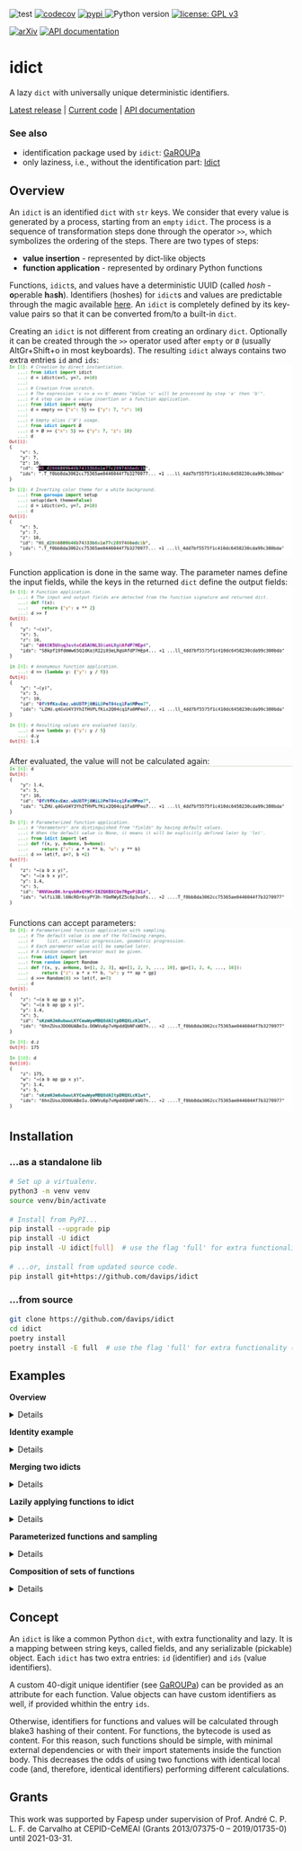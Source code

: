 ![test](https://github.com/davips/idict/workflows/test/badge.svg)
[![codecov](https://codecov.io/gh/davips/idict/branch/main/graph/badge.svg)](https://codecov.io/gh/davips/idict)
<a href="https://pypi.org/project/idict">
<img src="https://img.shields.io/pypi/v/idict.svg?label=release&color=blue&style=flat-square" alt="pypi">
</a>
![Python version](https://img.shields.io/badge/python-3.8%20%7C%203.9-blue.svg)
[![license: GPL v3](https://img.shields.io/badge/License-GPLv3-blue.svg)](https://www.gnu.org/licenses/gpl-3.0)

<!--- [![DOI](https://zenodo.org/badge/DOI/10.5281/zenodo.5501845.svg)](https://doi.org/10.5281/zenodo.5501845) --->
[![arXiv](https://img.shields.io/badge/arXiv-2109.06028-b31b1b.svg?style=flat-square)](https://arxiv.org/abs/2109.06028)
[![API documentation](https://img.shields.io/badge/doc-API%20%28auto%29-a0a0a0.svg)](https://davips.github.io/idict)

# idict

A lazy `dict` with universally unique deterministic identifiers.

[Latest release](https://pypi.org/project/idict) |
[Current code](https://github.com/davips/idict) |
[API documentation](https://davips.github.io/idict)

### See also

* identification package used by `idict`: [GaROUPa](https://pypi.org/project/garoupa)
* only laziness, i.e., without the identification part: [ldict](https://pypi.org/project/ldict)

## Overview

An `idict` is an identified `dict` with `str` keys.
We consider that every value is generated by a process, starting from an `empty` `idict`. The process is a sequence of
transformation steps done through the operator `>>`, which symbolizes the ordering of the steps.
There are two types of steps:

* **value insertion** - represented by dict-like objects
* **function application** - represented by ordinary Python functions

Functions, `idict`s, and values have a deterministic UUID
(called _hosh_ - **o**perable **h**a**sh**). 
Identifiers (hoshes) for `idict`s and values are predictable through the
magic available [here](https://pypi.org/project/garoupa).
An `idict` is completely defined by its key-value pairs so that
it can be converted from/to a built-in `dict`.

Creating an `idict` is not different from creating an ordinary `dict`. Optionally it can be created through the `>>` operator
used after `empty` or `Ø` (usually AltGr+Shift+o in most keyboards).
The resulting `idict` always contains two extra entries `id` and `ids`:
![img.png](https://raw.githubusercontent.com/davips/idict/main/examples/img.png)

Function application is done in the same way. The parameter names define the input fields, while the keys in the
returned `dict` define the output fields:
![img_1.png](https://raw.githubusercontent.com/davips/idict/main/examples/img_1.png)

After evaluated, the value will not be calculated again:
![img_2.png](https://raw.githubusercontent.com/davips/idict/main/examples/img_2.png)

Functions can accept parameters:
![img_3.png](https://raw.githubusercontent.com/davips/idict/main/examples/img_3.png)


## Installation
### ...as a standalone lib
```bash
# Set up a virtualenv. 
python3 -m venv venv
source venv/bin/activate

# Install from PyPI...
pip install --upgrade pip
pip install -U idict
pip install -U idict[full]  # use the flag 'full' for extra functionality (recommended)

# ...or, install from updated source code.
pip install git+https://github.com/davips/idict
```

### ...from source
```bash
git clone https://github.com/davips/idict
cd idict
poetry install
poetry install -E full  # use the flag 'full' for extra functionality (recommended)
```

## Examples

**Overview**
<details>
<p>

```python3

# Creation by direct instantiation.
from idict import idict

d = idict(x=5, y=7, z=10)

# Creation from scratch.
# The expression 'v >> a >> b' means "Value 'v' will be processed by step 'a' then 'b'".
# A step can be a value insertion or a function application.
from idict import empty

d = empty >> {"x": 5} >> {"y": 7, "z": 10}

# Empty alias ('Ø') usage.
from idict import Ø

d = Ø >> {"x": 5} >> {"y": 7, "z": 10}
print(d)
"""
{
    "x": 5,
    "y": 7,
    "z": 10,
    "_id": "Mt_be4ef9609f397ed331ab79a4fcd978238325c",
    "_ids": "hi_7d6b4783509390c5384ac2c1b88fbd3d3cd8f... +1 ...VS_d56a3161e00e000e8439e0b85b2071135e367"
}
"""
```

```python3


# Inverting color theme for a white background.
from garoupa import setup

setup(dark_theme=False)
d = idict(x=5, y=7, z=10)
print(d)


"""
{
    "x": 5,
    "y": 7,
    "z": 10,
    "_id": "Mt_be4ef9609f397ed331ab79a4fcd978238325c",
    "_ids": "hi_7d6b4783509390c5384ac2c1b88fbd3d3cd8f... +1 ...VS_d56a3161e00e000e8439e0b85b2071135e367"
}
"""
```

```python3


# Function application.
# The input and output fields are detected from the function signature and returned dict.
def f(x):
    return {"y": x ** 2}


d2 = d >> f
print(d2)
"""
{
    "y": "→(x)",
    "x": 5,
    "z": 10,
    "_id": "dYOCC.Ppbo1NSDb3XWj1a-.QdfbLRgUAfdP7HEp4",
    "_ids": "wpwNyrWI6J1HP1u5XdA4GkBUmY8LRgUAfdP7HEp4... +1 ...VS_d56a3161e00e000e8439e0b85b2071135e367"
}
"""
```

```python3


# Anonymous function application.
d2 = d >> (lambda y: {"y": y / 5})
print(d)
"""
{
    "x": 5,
    "y": 7,
    "z": 10,
    "_id": "Mt_be4ef9609f397ed331ab79a4fcd978238325c",
    "_ids": "hi_7d6b4783509390c5384ac2c1b88fbd3d3cd8f... +1 ...VS_d56a3161e00e000e8439e0b85b2071135e367"
}
"""
```

```python3


# Resulting values are evaluated lazily.
d >>= lambda y: {"y": y / 5}
print(d.y)
"""
1.4
"""
```

```python3


print(d)
"""
{
    "y": 1.4,
    "x": 5,
    "z": 10,
    "_id": "gcBW-9NKqqhgXMhS1Atvnu3NS3W04cq1Fa6MPeo7",
    "_ids": "G2t4cIYPF4ZydbAU1TJyTQEQ.MT04cq1Fa6MPeo7... +1 ...VS_d56a3161e00e000e8439e0b85b2071135e367"
}
"""
```

```python3


# Parameterized function application.
# "Parameters" are distinguished from "fields" by having default values.
# When the default value is None, it means it will be explicitly defined later by 'let'.
from idict import let


def f(x, y, a=None, b=None):
    return {"z": a * x ** b, "w": y ** b}


d2 = d >> let(f, a=7, b=2)
print(d2)
"""
{
    "z": "→(a b x y)",
    "w": "→(a b x y)",
    "y": 1.4,
    "x": 5,
    "_id": "FtLeW0AOwN8cf5iNDKnkSEPLG.tlSPVLUBztaeJJ",
    "_ids": "gJm67EIwiBJDheqXe-CSq4sJQiNkODvKfrtJm.kD... +2 ...hi_7d6b4783509390c5384ac2c1b88fbd3d3cd8f"
}
"""
```

```python3


# Parameterized function application with sampling.
# The default value is one of the following ranges, 
#     list, arithmetic progression, geometric progression.
# Each parameter value will be sampled later.
# A random number generator must be given.
from idict import let
from random import Random


def f(x, y, a=None, b=[1, 2, 3], ap=[1, 2, 3, ..., 10], gp=[1, 2, 4, ..., 16]):
    return {"z": a * x ** b, "w": y ** ap * gp}


d2 = d >> Random(0) >> let(f, a=7)
print(d2)
"""
{
    "z": "→(a b ap gp x y)",
    "w": "→(a b ap gp x y)",
    "y": 1.4,
    "x": 5,
    "_id": "ujFIthySmYppMqXDSzaxJKv2IXvH-Bd3TVgh3l2B",
    "_ids": "WGQ4h5gx.vaGLq5AhE5BLxgticJGWpP1eLaxf6Gu... +2 ...hi_7d6b4783509390c5384ac2c1b88fbd3d3cd8f"
}
"""
```

```python3

print(d2.z)
"""
175
"""
```

```python3

print(d2)
"""
{
    "z": 175,
    "w": "10.541350399999995",
    "y": 1.4,
    "x": 5,
    "_id": "ujFIthySmYppMqXDSzaxJKv2IXvH-Bd3TVgh3l2B",
    "_ids": "WGQ4h5gx.vaGLq5AhE5BLxgticJGWpP1eLaxf6Gu... +2 ...hi_7d6b4783509390c5384ac2c1b88fbd3d3cd8f"
}
"""
```


</p>
</details>

**Identity example**
<details>
<p>

```python3
from idict import idict

a = idict(x=3)
print(a)
"""
{
    "x": 3,
    "_id": "n4_51866e4dc164a1c5cd82c0babdafb9a65d5ab",
    "_ids": "n4_51866e4dc164a1c5cd82c0babdafb9a65d5ab"
}
"""
```

```python3

b = idict(y=5)
print(b)
"""
{
    "y": 5,
    "_id": "ii_6ee7b815d7ae16c5384a72b1b88fbd4d3cd8f",
    "_ids": "ii_6ee7b815d7ae16c5384a72b1b88fbd4d3cd8f"
}
"""
```

```python3

print(a >> b)
"""
{
    "x": 3,
    "y": 5,
    "_id": "Gm_969c1762a9edc78bf5dc236c663f77f39933b",
    "_ids": "n4_51866e4dc164a1c5cd82c0babdafb9a65d5ab ii_6ee7b815d7ae16c5384a72b1b88fbd4d3cd8f"
}
"""
```


</p>
</details>

**Merging two idicts**
<details>
<p>

```python3
from idict import idict

a = idict(x=3)
print(a)
"""
{
    "x": 3,
    "_id": "n4_51866e4dc164a1c5cd82c0babdafb9a65d5ab",
    "_ids": "n4_51866e4dc164a1c5cd82c0babdafb9a65d5ab"
}
"""
```

```python3

b = idict(y=5)
print(b)
"""
{
    "y": 5,
    "_id": "ii_6ee7b815d7ae16c5384a72b1b88fbd4d3cd8f",
    "_ids": "ii_6ee7b815d7ae16c5384a72b1b88fbd4d3cd8f"
}
"""
```

```python3

print(a >> b)
"""
{
    "x": 3,
    "y": 5,
    "_id": "Gm_969c1762a9edc78bf5dc236c663f77f39933b",
    "_ids": "n4_51866e4dc164a1c5cd82c0babdafb9a65d5ab ii_6ee7b815d7ae16c5384a72b1b88fbd4d3cd8f"
}
"""
```


</p>
</details>

**Lazily applying functions to idict**
<details>
<p>

```python3
from idict import idict

a = idict(x=3)
print(a)
"""
{
    "x": 3,
    "_id": "n4_51866e4dc164a1c5cd82c0babdafb9a65d5ab",
    "_ids": "n4_51866e4dc164a1c5cd82c0babdafb9a65d5ab"
}
"""
```

```python3

a = a >> idict(y=5) >> {"z": 7} >> (lambda x, y, z: {"r": x ** y // z})
print(a)
"""
{
    "r": "→(x y z)",
    "x": 3,
    "y": 5,
    "z": 7,
    "_id": "57bHjGvd5prbNpbpIkRoc1XCiYrp9MQBdvkLxU2o",
    "_ids": "LRYSqgPPyZK7.4y-SYHlwvU128xp9MQBdvkLxU2o... +2 ...Ck_0b0b9d379b5b30ad6428fb35f82a492dd8065"
}
"""
```

```python3

print(a.r)
"""
34
"""
```

```python3

print(a)
"""
{
    "r": 34,
    "x": 3,
    "y": 5,
    "z": 7,
    "_id": "57bHjGvd5prbNpbpIkRoc1XCiYrp9MQBdvkLxU2o",
    "_ids": "LRYSqgPPyZK7.4y-SYHlwvU128xp9MQBdvkLxU2o... +2 ...Ck_0b0b9d379b5b30ad6428fb35f82a492dd8065"
}
"""
```


</p>
</details>

**Parameterized functions and sampling**
<details>
<p>

```python3
from random import Random

from idict import Ø, let


# A function provide input fields and, optionally, parameters.
# For instance:
# 'a' is sampled from an arithmetic progression
# 'b' is sampled from a geometric progression
# Here, the syntax for default parameter values is borrowed with a new meaning.
def fun(x, y, a=[-100, -99, -98, ..., 100], b=[0.0001, 0.001, 0.01, ..., 100000000]):
    return {"z": a * x + b * y}


def simplefun(x, y):
    return {"z": x * y}


# Creating an empty idict. Alternatively: d = idict().
d = Ø >> {}
d.show(colored=False)
"""
{
    "_id": "0000000000000000000000000000000000000000",
    "_ids": {}
}
"""
```

```python3

# Putting some values. Alternatively: d = idict(x=5, y=7).
d["x"] = 5
d["y"] = 7
print(d)
"""
{
    "x": 5,
    "y": 7,
    "_id": "TC_15c7ce3faeb9d063ac62bef6a1b9076a15ee4",
    "_ids": "hi_7d6b4783509390c5384ac2c1b88fbd3d3cd8f Bk_b75c77bb5e2640ad6428eb35f82a492dd8065"
}
"""
```

```python3

# Parameter values are uniformly sampled.
d1 = d >> simplefun
print(d1)
print(d1.z)
"""
{
    "z": "→(x y)",
    "x": 5,
    "y": 7,
    "_id": "YnSEu2IClpPYFH1MtAy8GfzrcspadBnjS7VNt6Mg",
    "_ids": "KGU39JIEDzJ7.GOj3UoI49-vnKfadBnjS7VNt6Mg... +1 ...Bk_b75c77bb5e2640ad6428eb35f82a492dd8065"
}
35
"""
```

```python3

d2 = d >> simplefun
print(d2)
print(d2.z)
"""
{
    "z": "→(x y)",
    "x": 5,
    "y": 7,
    "_id": "YnSEu2IClpPYFH1MtAy8GfzrcspadBnjS7VNt6Mg",
    "_ids": "KGU39JIEDzJ7.GOj3UoI49-vnKfadBnjS7VNt6Mg... +1 ...Bk_b75c77bb5e2640ad6428eb35f82a492dd8065"
}
35
"""
```

```python3

# Parameter values can also be manually set.
e = d >> let(fun, a=5, b=10)
print(e.z)
"""
95
"""
```

```python3

# Not all parameters need to be set.
e = d >> Random() >> let(fun, a=5)
print("e =", e.z)
"""
e = 70000025.0
"""
```

```python3

# Each run will be a different sample for the missing parameters.
e = e >> Random() >> let(fun, a=5)
print("e =", e.z)
"""
e = 7025.0
"""
```

```python3

# We can define the initial state of the random sampler.
# It will be in effect from its location place onwards in the expression.
e = d >> Random(0) >> let(fun, a=5)
print(e.z)
"""
725.0
"""
```

```python3

# All runs will yield the same result,
# if starting from the same random number generator seed.
e = e >> Random(0) >> let(fun, a=[555, 777])
print("Let 'a' be a list:", e.z)
"""
Let 'a' be a list: 700003885.0
"""
```

```python3

# Reproducible different runs are achievable by using a single random number generator.
e = e >> Random(0) >> let(fun, a=[5, 25, 125, ..., 10000])
print("Let 'a' be a geometric progression:", e.z)
"""
Let 'a' be a geometric progression: 700003125.0
"""
```

```python3
rnd = Random(0)
e = d >> rnd >> let(fun, a=5)
print(e.z)
e = d >> rnd >> let(fun, a=5)  # Alternative syntax.
print(e.z)
"""
725.0
700000025.0
"""
```

```python3

# Output fields can be defined dynamically through parameter values.
# Input fields can be defined dynamically through kwargs.
copy = lambda source=None, target=None, **kwargs: {target: kwargs[source]}
d = empty >> {"x": 5}
d >>= let(copy, source="x", target="y")
print(d)
d.evaluate()
print(d)

"""
{
    "y": "→(source target x)",
    "x": 5,
    "_id": "jmZ-RFkH7q6hKOs6YS.5ifCdBwuLkPyFrsSywkFm",
    "_ids": "baK9oNgjBMFVH3q.Mk0f-.9G5YpLkPyFrsSywkFm hi_7d6b4783509390c5384ac2c1b88fbd3d3cd8f"
}
{
    "y": 5,
    "x": 5,
    "_id": "jmZ-RFkH7q6hKOs6YS.5ifCdBwuLkPyFrsSywkFm",
    "_ids": "baK9oNgjBMFVH3q.Mk0f-.9G5YpLkPyFrsSywkFm hi_7d6b4783509390c5384ac2c1b88fbd3d3cd8f"
}
"""
```


</p>
</details>

**Composition of sets of functions**
<details>
<p>

```python3
from random import Random

from idict import Ø


# A multistep process can be defined without applying its functions


def g(x, y, a=[1, 2, 3, ..., 10], b=[0.00001, 0.0001, 0.001, ..., 100000]):
    return {"z": a * x + b * y}


def h(z, c=[1, 2, 3]):
    return {"z": c * z}


# In the 'idict' framework 'data is function',
# so the alias Ø represents the 'empty data object' and the 'reflexive function' at the same time.
# In other words: 'inserting nothing' has the same effect as 'doing nothing'.
fun = Ø >> g >> h  # 'empty' or 'Ø' enable the cartesian product of the subsequent sets of functions within the expression.
print(fun)
"""
«λ{} × λ»
"""
```

```python3

# Before a function is applied to a dict-like, the function free parameters remain unsampled.
# The result is an ordered set of composite functions.
d = {"x": 5, "y": 7} >> (Random(0) >> fun)
print(d)
"""
{
    "z": "→(c z→(a b x y))",
    "x": 5,
    "y": 7,
    "_id": "ft7rCj6yWfJmZbZBl-Bm3GMP7RXq.6TiQwy0UcBi",
    "_ids": "2EwmLT2HRn8d7C4SXhsW1ubUi72r.6TiQwy0UcBi... +1 ...Bk_b75c77bb5e2640ad6428eb35f82a492dd8065"
}
"""
```

```python3

print(d.z)
"""
105.0
"""
```

```python3

d = {"x": 5, "y": 7} >> (Random(0) >> fun)
print(d.z)
"""
105.0
"""
```

```python3

# Reproducible different runs by passing a stateful random number generator.
rnd = Random(0)
e = d >> rnd >> fun
print(e.z)
"""
105.0
"""
```

```python3

e = d >> rnd >> fun
print(e.z)
"""
14050.0
"""
```

```python3

# Repeating the same results.
rnd = Random(0)
e = d >> rnd >> fun
print(e.z)
"""
105.0
"""
```

```python3

e = d >> rnd >> fun
print(e.z)
"""
14050.0
"""
```


</p>
</details>

<persistence>

## Concept

An `idict` is like a common Python `dict`, with extra functionality and lazy. 
It is a mapping between string keys, called
fields, and any serializable (pickable) object.
Each `idict` has two extra entries: `id` (identifier) and `ids` (value identifiers).

A custom 40-digit unique identifier (see [GaROUPa](https://pypi.org/project/garoupa))
can be provided as an attribute for each function.
Value objects can have custom identifiers as well, if provided whithin the entry `ids`. 

Otherwise, identifiers for functions and values will be calculated through blake3 hashing of their content.
For functions, the bytecode is used as content. 
For this reason, such functions should be simple, with minimal external dependencies or
with their import statements inside the function body.
This decreases the odds of using two functions with identical local code (and, therefore, identical identifiers) 
performing different calculations.

## Grants

This work was supported by Fapesp under supervision of
Prof. André C. P. L. F. de Carvalho at CEPID-CeMEAI (Grants 2013/07375-0 – 2019/01735-0)
until 2021-03-31.
